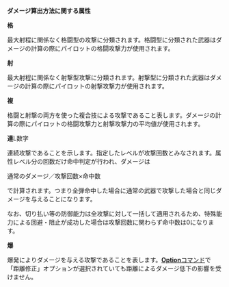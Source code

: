 **ダメージ算出方法に関する属性**

**格**

最大射程に関係なく格闘型の攻撃に分類されます。格闘型に分類された武器はダメージの計算の際にパイロットの格闘攻撃力が使用されます。

**射**

最大射程に関係なく射撃型攻撃に分類されます。射撃型に分類された武器はダメージの計算の際にパイロットの射撃攻撃力が使用されます。

**複**

格闘と射撃の両方を使った複合技による攻撃であること表します。ダメージの計算の際にパイロットの格闘攻撃力と射撃攻撃力の平均値が使用されます。

**連**L数字

連続攻撃であることを示します。指定したレベルが攻撃回数とみなされます。属性レベル分の回数だけ命中判定が行われ、ダメージは

通常のダメージ／攻撃回数×命中数

で計算されます。つまり全弾命中した場合に通常の武器で攻撃した場合と同じダメージを与えることになります。

なお、切り払い等の防御能力は全攻撃に対して一括して適用されるため、特殊能力による回避・阻止が成功した場合は攻撃回数に関わらず命中数は0になります。

**爆**

爆発によりダメージを与える攻撃であることを表します。[**Option**コマンド](Optionコマンド)で「距離修正」オプションが選択されていても距離によるダメージ低下の影響を受けません。
